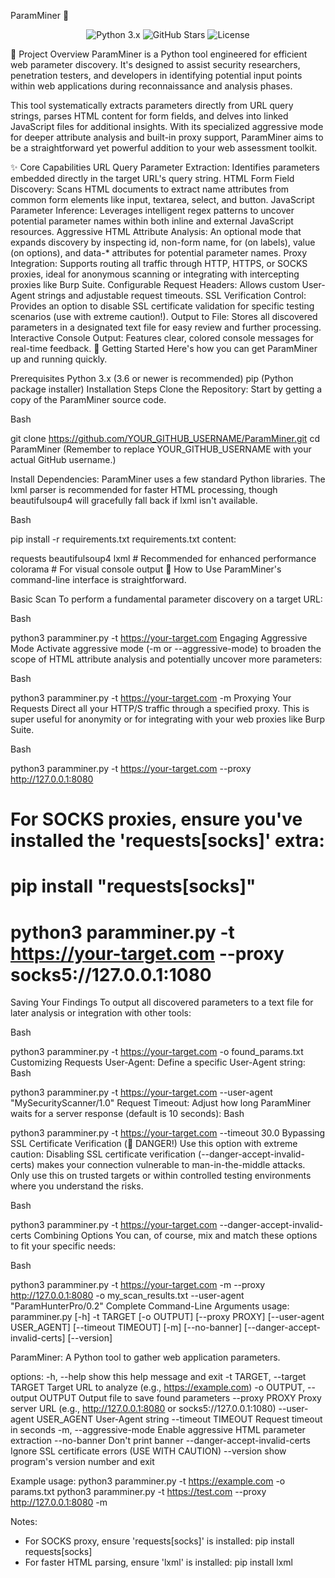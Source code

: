ParamMiner 🐍
<p align="center">
<img src="[suspicious link removed]" alt="Python 3.x">
<img src="[suspicious link removed]" alt="GitHub Stars">
<img src="[suspicious link removed]" alt="License">
</p>

🎯 Project Overview
ParamMiner is a Python tool engineered for efficient web parameter discovery. It's designed to assist security researchers, penetration testers, and developers in identifying potential input points within web applications during reconnaissance and analysis phases.

This tool systematically extracts parameters directly from URL query strings, parses HTML content for form fields, and delves into linked JavaScript files for additional insights. With its specialized aggressive mode for deeper attribute analysis and built-in proxy support, ParamMiner aims to be a straightforward yet powerful addition to your web assessment toolkit.

✨ Core Capabilities
URL Query Parameter Extraction: Identifies parameters embedded directly in the target URL's query string.
HTML Form Field Discovery: Scans HTML documents to extract name attributes from common form elements like input, textarea, select, and button.
JavaScript Parameter Inference: Leverages intelligent regex patterns to uncover potential parameter names within both inline and external JavaScript resources.
Aggressive HTML Attribute Analysis: An optional mode that expands discovery by inspecting id, non-form name, for (on labels), value (on options), and data-* attributes for potential parameter names.
Proxy Integration: Supports routing all traffic through HTTP, HTTPS, or SOCKS proxies, ideal for anonymous scanning or integrating with intercepting proxies like Burp Suite.
Configurable Request Headers: Allows custom User-Agent strings and adjustable request timeouts.
SSL Verification Control: Provides an option to disable SSL certificate validation for specific testing scenarios (use with extreme caution!).
Output to File: Stores all discovered parameters in a designated text file for easy review and further processing.
Interactive Console Output: Features clear, colored console messages for real-time feedback.
🚀 Getting Started
Here's how you can get ParamMiner up and running quickly.

Prerequisites
Python 3.x (3.6 or newer is recommended)
pip (Python package installer)
Installation Steps
Clone the Repository:
Start by getting a copy of the ParamMiner source code.

Bash

git clone https://github.com/YOUR_GITHUB_USERNAME/ParamMiner.git
cd ParamMiner
(Remember to replace YOUR_GITHUB_USERNAME with your actual GitHub username.)

Install Dependencies:
ParamMiner uses a few standard Python libraries. The lxml parser is recommended for faster HTML processing, though beautifulsoup4 will gracefully fall back if lxml isn't available.

Bash

pip install -r requirements.txt
requirements.txt content:

requests
beautifulsoup4
lxml # Recommended for enhanced performance
colorama # For visual console output
📖 How to Use
ParamMiner's command-line interface is straightforward.

Basic Scan
To perform a fundamental parameter discovery on a target URL:

Bash

python3 paramminer.py -t https://your-target.com
Engaging Aggressive Mode
Activate aggressive mode (-m or --aggressive-mode) to broaden the scope of HTML attribute analysis and potentially uncover more parameters:

Bash

python3 paramminer.py -t https://your-target.com -m
Proxying Your Requests
Direct all your HTTP/S traffic through a specified proxy. This is super useful for anonymity or for integrating with your web proxies like Burp Suite.

Bash

python3 paramminer.py -t https://your-target.com --proxy http://127.0.0.1:8080
# For SOCKS proxies, ensure you've installed the 'requests[socks]' extra:
# pip install "requests[socks]"
# python3 paramminer.py -t https://your-target.com --proxy socks5://127.0.0.1:1080
Saving Your Findings
To output all discovered parameters to a text file for later analysis or integration with other tools:

Bash

python3 paramminer.py -t https://your-target.com -o found_params.txt
Customizing Requests
User-Agent: Define a specific User-Agent string:
Bash

python3 paramminer.py -t https://your-target.com --user-agent "MySecurityScanner/1.0"
Request Timeout: Adjust how long ParamMiner waits for a server response (default is 10 seconds):
Bash

python3 paramminer.py -t https://your-target.com --timeout 30.0
Bypassing SSL Certificate Verification (🛑 DANGER!)
Use this option with extreme caution: Disabling SSL certificate verification (--danger-accept-invalid-certs) makes your connection vulnerable to man-in-the-middle attacks. Only use this on trusted targets or within controlled testing environments where you understand the risks.

Bash

python3 paramminer.py -t https://your-target.com --danger-accept-invalid-certs
Combining Options
You can, of course, mix and match these options to fit your specific needs:

Bash

python3 paramminer.py -t https://your-target.com -m --proxy http://127.0.0.1:8080 -o my_scan_results.txt --user-agent "ParamHunterPro/0.2"
Complete Command-Line Arguments
usage: paramminer.py [-h] -t TARGET [-o OUTPUT] [--proxy PROXY] [--user-agent USER_AGENT] [--timeout TIMEOUT] [-m] [--no-banner] [--danger-accept-invalid-certs] [--version]

ParamMiner: A Python tool to gather web application parameters.

options:
  -h, --help            show this help message and exit
  -t TARGET, --target TARGET
                        Target URL to analyze (e.g., https://example.com)
  -o OUTPUT, --output OUTPUT
                        Output file to save found parameters
  --proxy PROXY         Proxy server URL (e.g., http://127.0.0.1:8080 or socks5://127.0.0.1:1080)
  --user-agent USER_AGENT
                        User-Agent string
  --timeout TIMEOUT     Request timeout in seconds
  -m, --aggressive-mode
                        Enable aggressive HTML parameter extraction
  --no-banner           Don't print banner
  --danger-accept-invalid-certs
                        Ignore SSL certificate errors (USE WITH CAUTION)
  --version             show program's version number and exit

Example usage:
  python3 paramminer.py -t https://example.com -o params.txt
  python3 paramminer.py -t https://test.com --proxy http://127.0.0.1:8080 -m

Notes:
- For SOCKS proxy, ensure 'requests[socks]' is installed: pip install requests[socks]
- For faster HTML parsing, ensure 'lxml' is installed: pip install lxml
